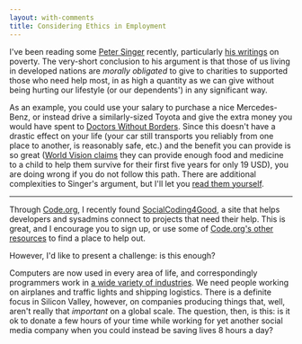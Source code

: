 ```yaml
---
layout: with-comments
title: Considering Ethics in Employment
---
```


I've been reading some [Peter Singer] recently, particularly [his writings] on
poverty.  The very-short conclusion to his argument is that those of us living
in developed nations are *morally obligated* to give to charities to supported
those who need help most, in as high a quantity as we can give without being
hurting our lifestyle (or our dependents') in any significant way.

As an example, you could use your salary to purchase a nice Mercedes-Benz, or
instead drive a similarly-sized Toyota and give the extra money you would have
spent to [Doctors Without Borders].  Since this doesn't have a drastic effect
on your life (your car still transports you reliably from one place to another,
is reasonably safe, etc.) and the benefit you can provide is so great ([World
Vision claims] they can provide enough food and medicine to a child to help
them survive for their first five years for only 19 USD), you are doing wrong
if you do not follow this path.  There are additional complexities to Singer's
argument, but I'll let you [read them yourself].

----

Through [Code.org], I recently found [SocialCoding4Good], a site that helps
developers and sysadmins connect to projects that need their help.  This is
great, and I encourage you to sign up, or use some of [Code.org's other
resources][help] to find a place to help out.

However, I'd like to present a challenge: is this enough?

Computers are now used in every area of life, and correspondingly programmers
work in [a wide variety of industries][bls].  We need people working on
airplanes and traffic lights and shipping logistics.  There is a definite focus
in Silicon Valley, however, on companies producing things that, well, aren't
really that *important* on a global scale.  The question, then, is this: is it
ok to donate a few hours of your time while working for yet another social
media company when you could instead be saving lives 8 hours a day?

[Peter Singer]: http://en.wikipedia.org/wiki/Peter_Singer
[his writings]: http://www.amazon.com/Writings-Ethical-Life-Peter-Singer/dp/0060198389/
[read them yourself]: http://www.nytimes.com/1999/09/05/magazine/the-singer-solution-to-world-poverty.html?pagewanted=all&src=pm
[Doctors Without Borders]: http://en.wikipedia.org/wiki/Doctors_without_borders
[World Vision claims]: http://donate.worldvision.org/OA_HTML/xxwv2ibeCCtpItmDspRte.jsp?section=10366&item=2343855
[Code.org]: http://www.code.org
[SocialCoding4Good]: http://socialcoding4good.org/
[help]: http://www.code.org/help
[bls]: http://data.bls.gov/oes/search.jsp?data_tool=OES


